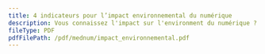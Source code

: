 ```yaml
---
title: 4 indicateurs pour l’impact environnemental du numérique
description: Vous connaissez l'impact sur l'environment du numérique ?
fileType: PDF
pdfFilePath: /pdf/mednum/impact_environnemental.pdf
---
```

